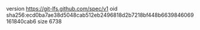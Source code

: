 version https://git-lfs.github.com/spec/v1
oid sha256:ecd0ba7ae38d5048cab512eb2496818d2b7218bf448b6639846069161840cab6
size 6738
